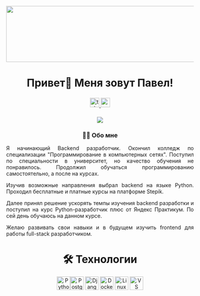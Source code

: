 <br clear="both">

<div align="center">
  <img height="150" width="600" src="https://user-images.githubusercontent.com/4668356/76604950-a3fc6a80-64dd-11ea-9e7d-b37263a15110.png"  />
</div>

###

<h1 align="center">Привет👋 Меня зовут Павел!</h1>

###

<div align="center">
  <a href="https://t.me/pashykdf" target="_blank">
    <img src="https://img.shields.io/static/v1?message=Telegram&logo=telegram&label=&color=2CA5E0&logoColor=white&labelColor=&style=for-the-badge" height="25" alt="telegram logo"  />
  </a>
  <a href="https://vk.com/pashykdf" target="_blank">
    <img src="https://img.shields.io/badge/VKontakte-blue?style=flat-square&logo=VK" height="25"  />
  </a>
</div>

###

<div align="center">
  <img src="https://visitor-badge.laobi.icu/badge?page_id=pashykdf.pashykdf&"  />
</div>

###

<h3 align="center">👩‍💻  Обо мне</h3>

<p align="justify">Я начинающий Backend разработчик. Окончил колледж по специализации "Программирование в компьютерных сетях". Поступил по специальности в университет, но качество обучения не понравилось. Продолжил обучаться программированию самостоятельно, а после на курсах.</p>
<p align="justify">Изучив возможные направления выбрал backend на языке Python. Проходил бесплатные и платные курсы на платформе Stepik.</p>
<p align="justify">Далее принял решение ускорять темпы изучения backend разработки и поступил на курс Python-разработчик плюс от Яндекс Практикум. По сей день обучаюсь на данном курсе.</p>
<p align="justify">Желаю развивать свои навыки и в будущем изучить frontend для работы full-stack разработчиком.</p>


<h1 align="center">🛠 Технологии</h1>

<p align="center">
<a href="https://www.python.org/" target="_blank" rel="noreferrer"><img src="https://raw.githubusercontent.com/danielcranney/readme-generator/main/public/icons/skills/python-colored.svg" width="36" height="36" alt="Python" /></a   ><a href="https://www.postgresql.org/" target="_blank" rel="noreferrer"><img src="https://raw.githubusercontent.com/danielcranney/readme-generator/main/public/icons/skills/postgresql-colored.svg" width="36" height="36" alt="PostgreSQL" /></a>   <a href="https://www.djangoproject.com/" target="_blank" rel="noreferrer"><img src="https://raw.githubusercontent.com/danielcranney/readme-generator/main/public/icons/skills/django-colored.svg" width="36" height="36" alt="Django" /></a>   <a href="https://www.docker.com/" target="_blank" rel="noreferrer"><img src="https://raw.githubusercontent.com/danielcranney/readme-generator/main/public/icons/skills/docker-colored.svg" width="36" height="36" alt="Docker" /></a>   <a href="https://www.linux.org" target="_blank" rel="noreferrer"><img src="https://raw.githubusercontent.com/danielcranney/readme-generator/main/public/icons/skills/linux-colored.svg" width="36" height="36" alt="Linux" /></a>   <a href="https://code.visualstudio.com/" target="_blank" rel="noreferrer"><img src="https://raw.githubusercontent.com/danielcranney/readme-generator/main/public/icons/skills/visualstudiocode.svg" width="36" height="36" alt="VS Code" /></a>
</p>

<!--
**PaShyKDF/PaShyKDF** is a ✨ _special_ ✨ repository because its `README.md` (this file) appears on your GitHub profile.

Here are some ideas to get you started:

- 🔭 I’m currently working on ...
- 🌱 I’m currently learning ...
- 👯 I’m looking to collaborate on ...
- 🤔 I’m looking for help with ...
- 💬 Ask me about ...
- 📫 How to reach me: ...
- 😄 Pronouns: ...
- ⚡ Fun fact: ...
-->
